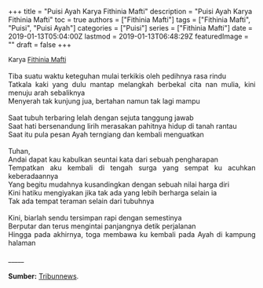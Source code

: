 +++
title = "Puisi Ayah Karya Fithinia Mafti"
description = "Puisi Ayah Karya Fithinia Mafti"
toc = true
authors = ["Fithinia Mafti"]
tags = ["Fithinia Mafti", "Puisi", "Puisi Ayah"]
categories = ["Puisi"]
series = ["Fithinia Mafti"]
date = 2019-01-13T05:04:00Z
lastmod = 2019-01-13T06:48:29Z
featuredImage = ""
draft = false
+++

<div style="text-align: justify;">
<div style="font-size: small;">Karya <a href="/authors/fithinia-mafti/" target="_blank">Fithinia Mafti</a></div><br />
Tiba suatu waktu keteguhan mulai terkikis oleh pedihnya rasa rindu<br />Tatkala kaki yang dulu mantap melangkah berbekal cita nan mulia, kini menuju arah sebaliknya<br />Menyerah tak kunjung jua, bertahan namun tak lagi mampu<br /><br />Saat tubuh terbaring lelah dengan sejuta tanggung jawab<br />Saat hati bersenandung lirih merasakan pahitnya hidup di tanah rantau<br />Saat itu pula pesan Ayah terngiang dan kembali menguatkan<br /><br />Tuhan,<br />Andai dapat kau kabulkan seuntai kata dari sebuah pengharapan<br />Tempatkan aku kembali di tengah surga yang sempat ku acuhkan keberadaannya<br />Yang begitu mudahnya kusandingkan dengan sebuah nilai harga diri<br />Kini hatiku mengiyakan jika tak ada yang lebih berharga selain ia<br />Tak ada tempat teraman selain dari tubuhnya<br /><br />Kini, biarlah sendu tersimpan rapi dengan semestinya<br />Berputar dan terus mengintai panjangnya detik perjalanan<br />Hingga pada akhirnya, toga membawa ku kembali pada Ayah di kampung halaman<br /><br />
_____
<br /><br /><b>Sumber:</b> <a href="http://sumsel.tribunnews.com/2018/12/02/puisi-ayah-karya-fithinia-mafti" target="_blank">Tribunnews</a>.</div>
